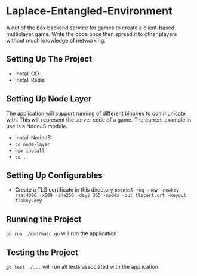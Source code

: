 # Laplace-Entangled-Environment
A out of the box backend service for games to create a client-based multiplayer game. Write the code once then spread it to other players without much knowledge of networking. 

## Setting Up The Project
- Install GO
- Install Redis

## Setting Up Node Layer
The application will support running of different binaries to communicate with. This will represent the server code of a game. The current example in use is a NodeJS module.

- Install NodeJS
- `cd node-layer`
- `npm install`
- `cd ..`

## Setting Up Configurables
- Create a TLS certificate in this directory
`openssl req -new -newkey rsa:4096 -x509 -sha256 -days 365 -nodes -out tlscert.crt -keyout tlskey.key`

## Running the Project
`go run ./cmd/main.go` will run the application

## Testing the Project
`go test ./...` will run all tests associated with the application
